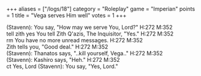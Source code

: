 +++
aliases = ["/logs/18"]
category = "Roleplay"
game = "Imperian"
points = 1
title = "Vega serves Him well"
votes = 1
+++

(Stavenn): You say, "How may we serve You, Lord?"
H:272 M:352  
tell zith yes
You tell Zith Q'azis, The Inquisitor, "Yes."
H:272 M:352  
rm
You have no more unread messages.
H:272 M:352  
Zith tells you, "Good deal."
H:272 M:352  
(Stavenn): Thanatos says, "..kill yourself, Vega.."
H:272 M:352  
(Stavenn): Kashiro says, "Heh."
H:272 M:352  
ct Yes, Lord
(Stavenn): You say, "Yes, Lord."